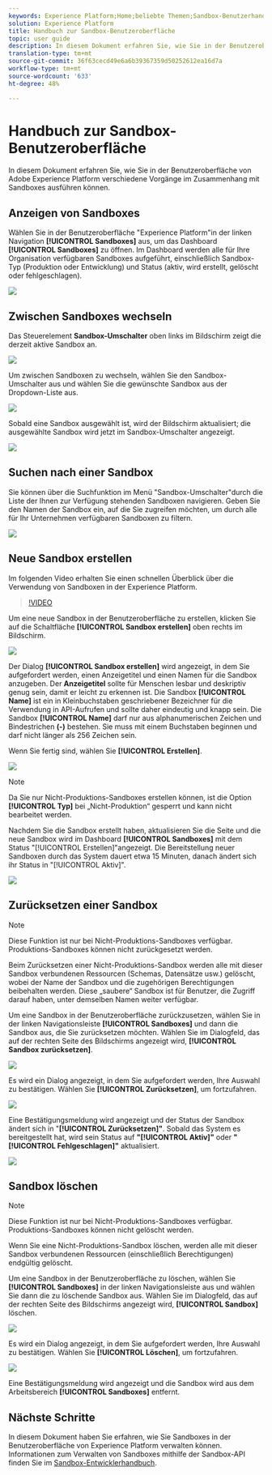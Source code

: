 ```yaml
---
keywords: Experience Platform;Home;beliebte Themen;Sandbox-Benutzerhandbuch;Sandbox-Handbuch
solution: Experience Platform
title: Handbuch zur Sandbox-Benutzeroberfläche
topic: user guide
description: In diesem Dokument erfahren Sie, wie Sie in der Benutzeroberfläche von Adobe Experience Platform verschiedene Vorgänge im Zusammenhang mit Sandboxes ausführen können.
translation-type: tm+mt
source-git-commit: 36f63cecd49e6a6b39367359d50252612ea16d7a
workflow-type: tm+mt
source-wordcount: '633'
ht-degree: 48%

---
```



# Handbuch zur Sandbox-Benutzeroberfläche

In diesem Dokument erfahren Sie, wie Sie in der Benutzeroberfläche von Adobe Experience Platform verschiedene Vorgänge im Zusammenhang mit Sandboxes ausführen können.

## Anzeigen von Sandboxes

Wählen Sie in der Benutzeroberfläche &quot;Experience Platform&quot;in der linken Navigation **[!UICONTROL Sandboxes]** aus, um das Dashboard **[!UICONTROL Sandboxes]** zu öffnen. Im Dashboard werden alle für Ihre Organisation verfügbaren Sandboxes aufgeführt, einschließlich Sandbox-Typ (Produktion oder Entwicklung) und Status (aktiv, wird erstellt, gelöscht oder fehlgeschlagen).

![](../images/ui/view-sandboxes.png)

## Zwischen Sandboxes wechseln

Das Steuerelement **Sandbox-Umschalter** oben links im Bildschirm zeigt die derzeit aktive Sandbox an.

![](../images/ui/sandbox-switcher.png)

Um zwischen Sandboxen zu wechseln, wählen Sie den Sandbox-Umschalter aus und wählen Sie die gewünschte Sandbox aus der Dropdown-Liste aus.

![](../images/ui/switcher-menu.png)

Sobald eine Sandbox ausgewählt ist, wird der Bildschirm aktualisiert; die ausgewählte Sandbox wird jetzt im Sandbox-Umschalter angezeigt.

![](../images/ui/switched.png)

## Suchen nach einer Sandbox

Sie können über die Suchfunktion im Menü &quot;Sandbox-Umschalter&quot;durch die Liste der Ihnen zur Verfügung stehenden Sandboxen navigieren. Geben Sie den Namen der Sandbox ein, auf die Sie zugreifen möchten, um durch alle für Ihr Unternehmen verfügbaren Sandboxen zu filtern.

![](../images/ui/sandbox-search.png)

## Neue Sandbox erstellen

Im folgenden Video erhalten Sie einen schnellen Überblick über die Verwendung von Sandboxen in der Experience Platform.

>[!VIDEO](https://video.tv.adobe.com/v/29838/?quality=12&learn=on)

Um eine neue Sandbox in der Benutzeroberfläche zu erstellen, klicken Sie auf die Schaltfläche **[!UICONTROL Sandbox erstellen]** oben rechts im Bildschirm.

![](../images/ui/create-sandbox.png)

Der Dialog **[!UICONTROL Sandbox erstellen]** wird angezeigt, in dem Sie aufgefordert werden, einen Anzeigetitel und einen Namen für die Sandbox anzugeben. Der **Anzeigetitel** sollte für Menschen lesbar und deskriptiv genug sein, damit er leicht zu erkennen ist. Die Sandbox **[!UICONTROL Name]** ist ein in Kleinbuchstaben geschriebener Bezeichner für die Verwendung in API-Aufrufen und sollte daher eindeutig und knapp sein. Die Sandbox **[!UICONTROL Name]** darf nur aus alphanumerischen Zeichen und Bindestrichen **(-)** bestehen. Sie muss mit einem Buchstaben beginnen und darf nicht länger als 256 Zeichen sein.

Wenn Sie fertig sind, wählen Sie **[!UICONTROL Erstellen]**.

![](../images/ui/create-dialog.png)

>[!NOTE]
>
>Da Sie nur Nicht-Produktions-Sandboxes erstellen können, ist die Option **[!UICONTROL Typ]** bei „Nicht-Produktion“ gesperrt und kann nicht bearbeitet werden.

Nachdem Sie die Sandbox erstellt haben, aktualisieren Sie die Seite und die neue Sandbox wird im Dashboard **[!UICONTROL Sandboxes]** mit dem Status &quot;[!UICONTROL Erstellen]&quot;angezeigt. Die Bereitstellung neuer Sandboxen durch das System dauert etwa 15 Minuten, danach ändert sich ihr Status in &quot;[!UICONTROL Aktiv]&quot;.

![](../images/ui/creating.png)

## Zurücksetzen einer Sandbox

>[!NOTE]
>
> Diese Funktion ist nur bei Nicht-Produktions-Sandboxes verfügbar. Produktions-Sandboxes können nicht zurückgesetzt werden.

Beim Zurücksetzen einer Nicht-Produktions-Sandbox werden alle mit dieser Sandbox verbundenen Ressourcen (Schemas, Datensätze usw.) gelöscht, wobei der Name der Sandbox und die zugehörigen Berechtigungen beibehalten werden. Diese „saubere“ Sandbox ist für Benutzer, die Zugriff darauf haben, unter demselben Namen weiter verfügbar.

Um eine Sandbox in der Benutzeroberfläche zurückzusetzen, wählen Sie in der linken Navigationsleiste **[!UICONTROL Sandboxes]** und dann die Sandbox aus, die Sie zurücksetzen möchten. Wählen Sie im Dialogfeld, das auf der rechten Seite des Bildschirms angezeigt wird, **[!UICONTROL Sandbox zurücksetzen]**.

![](../images/ui/reset-sandbox.png)

Es wird ein Dialog angezeigt, in dem Sie aufgefordert werden, Ihre Auswahl zu bestätigen. Wählen Sie **[!UICONTROL Zurücksetzen]**, um fortzufahren.

![](../images/ui/reset-confirm.png)

Eine Bestätigungsmeldung wird angezeigt und der Status der Sandbox ändert sich in &quot;**[!UICONTROL Zurücksetzen]&quot;**. Sobald das System es bereitgestellt hat, wird sein Status auf **&quot;[!UICONTROL Aktiv]&quot;** oder **&quot;[!UICONTROL Fehlgeschlagen]&quot;** aktualisiert.

![](../images/ui/resetting.png)

## Sandbox löschen

>[!NOTE]
>
> Diese Funktion ist nur bei Nicht-Produktions-Sandboxes verfügbar. Produktions-Sandboxes können nicht gelöscht werden.

Wenn Sie eine Nicht-Produktions-Sandbox löschen, werden alle mit dieser Sandbox verbundenen Ressourcen (einschließlich Berechtigungen) endgültig gelöscht.

Um eine Sandbox in der Benutzeroberfläche zu löschen, wählen Sie **[!UICONTROL Sandboxes]** in der linken Navigationsleiste aus und wählen Sie dann die zu löschende Sandbox aus. Wählen Sie im Dialogfeld, das auf der rechten Seite des Bildschirms angezeigt wird, **[!UICONTROL Sandbox]** löschen.

![](../images/ui/delete-sandbox.png)

Es wird ein Dialog angezeigt, in dem Sie aufgefordert werden, Ihre Auswahl zu bestätigen. Wählen Sie **[!UICONTROL Löschen]**, um fortzufahren.

![](../images/ui/delete-confirm.png)

Eine Bestätigungsmeldung wird angezeigt und die Sandbox wird aus dem Arbeitsbereich **[!UICONTROL Sandboxes]** entfernt.

## Nächste Schritte

In diesem Dokument haben Sie erfahren, wie Sie Sandboxes in der Benutzeroberfläche von Experience Platform verwalten können. Informationen zum Verwalten von Sandboxes mithilfe der Sandbox-API finden Sie im [Sandbox-Entwicklerhandbuch](../api/getting-started.md).